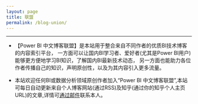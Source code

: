 ```yaml
---
layout: page
title: 联盟
permalink: /blog-union/
---
```




---------------------

- 【Power BI 中文博客联盟】是本站用于整合来自不同作者的优质BI技术博客的内容索引平台，
一方面可以让国内BI学习者、爱好者(尤其是Power BI用户)能够更方便地学习BI知识，了解国内BI最新技术动态，
另一方面也能助力各位作者传播自己的知识，声明原创性，以及为其内容引入更多流量。

- 本站欢迎任何BI或数据分析领域原创作者加入“Power BI 中文博客联盟”,本站可每日自动更新来自个人博客网站(通过RSS)及知乎(通过你的知乎个人主页URL)的文章,详情可[通过邮件](mailto:daviszhang@189.cn)联系本人。

